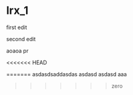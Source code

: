 # lrx_1

first edit

second edit

aoaoa pr

<<<<<<< HEAD

=======
asdasdsaddasdas asdasd asdasd aaa
>>>>>>> zero

